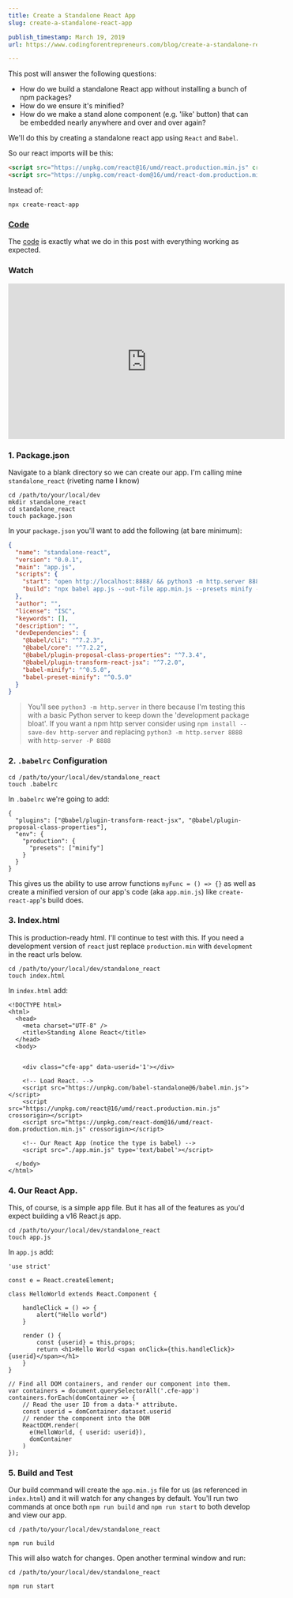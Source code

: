 ```yaml
---
title: Create a Standalone React App
slug: create-a-standalone-react-app

publish_timestamp: March 19, 2019
url: https://www.codingforentrepreneurs.com/blog/create-a-standalone-react-app/

---
```


This post will answer the following questions:
- How do we build a standalone React app without installing a bunch of npm packages?
- How do we ensure it's minified?
- How do we make a stand alone component (e.g. 'like' button) that can be embedded nearly anywhere and over and over again?


We'll do this by creating a standalone react app using `React` and `Babel`.


So our react imports will be this:

```html
<script src="https://unpkg.com/react@16/umd/react.production.min.js" crossorigin></script>
<script src="https://unpkg.com/react-dom@16/umd/react-dom.production.min.js" crossorigin></script>
```

Instead of:

```console
npx create-react-app
```
### [Code](https://github.com/codingforentrepreneurs/Create-a-Standalone-React-App)
The [code](https://github.com/codingforentrepreneurs/Create-a-Standalone-React-App) is exactly what we do in this post with everything working as expected.

### Watch
<iframe width="560" height="315" src="https://www.youtube.com/embed/jWUlvAv0LOA" frameborder="0" allow="accelerometer; autoplay; encrypted-media; gyroscope; picture-in-picture" allowfullscreen></iframe>

### 1. Package.json
Navigate to a blank directory so we can create our app. I'm calling mine `standalone_react` (riveting name I know)

```
cd /path/to/your/local/dev
mkdir standalone_react
cd standalone_react
touch package.json
```

In your `package.json` you'll want to add the following (at bare minimum):

```json
{
  "name": "standalone-react",
  "version": "0.0.1",
  "main": "app.js",
  "scripts": {
    "start": "open http://localhost:8888/ && python3 -m http.server 8888",
    "build": "npx babel app.js --out-file app.min.js --presets minify --watch"
  },
  "author": "",
  "license": "ISC",
  "keywords": [],
  "description": "",
  "devDependencies": {
    "@babel/cli": "^7.2.3",
    "@babel/core": "^7.2.2",
    "@babel/plugin-proposal-class-properties": "^7.3.4",
    "@babel/plugin-transform-react-jsx": "^7.2.0",
    "babel-minify": "^0.5.0",
    "babel-preset-minify": "^0.5.0"
  }
}
```
> You'll see `python3 -m http.server` in there because I'm testing this with a basic Python server to keep down the 'development package bloat'. If you want a npm http server consider using `npm install --save-dev http-server` and replacing `python3 -m http.server 8888` with `http-server -P 8888`


### 2. `.babelrc` Configuration

```
cd /path/to/your/local/dev/standalone_react
touch .babelrc
```

In `.babelrc` we're going to add:

```
{
  "plugins": ["@babel/plugin-transform-react-jsx", "@babel/plugin-proposal-class-properties"],
  "env": {
    "production": {
      "presets": ["minify"]
    }
  }
}
```

This gives us the ability to use arrow functions `myFunc = () => {}` as well as create a minified version of our app's code (aka `app.min.js`) like `create-react-app`'s build does.



### 3. Index.html

This is production-ready html. I'll continue to test with this. If you need a development version of `react` just replace `production.min` with `development` in the react urls below.

```
cd /path/to/your/local/dev/standalone_react
touch index.html
```

In `index.html` add:
```
<!DOCTYPE html>
<html>
  <head>
    <meta charset="UTF-8" />
    <title>Standing Alone React</title>
  </head>
  <body>


    <div class="cfe-app" data-userid='1'></div>

    <!-- Load React. -->
    <script src="https://unpkg.com/babel-standalone@6/babel.min.js"></script>
    <script src="https://unpkg.com/react@16/umd/react.production.min.js" crossorigin></script>
    <script src="https://unpkg.com/react-dom@16/umd/react-dom.production.min.js" crossorigin></script>

    <!-- Our React App (notice the type is babel) -->
    <script src="./app.min.js" type='text/babel'></script>

  </body>
</html>
```


### 4. Our React App.
This, of course, is a simple app file. But it has all of the features as you'd expect building a v16 React.js app. 

```
cd /path/to/your/local/dev/standalone_react
touch app.js
```

In `app.js` add:
```
'use strict'

const e = React.createElement;

class HelloWorld extends React.Component {

    handleClick = () => {
        alert("Hello world")
    }

    render () {
        const {userid} = this.props;
        return <h1>Hello World <span onClick={this.handleClick}>{userid}</span></h1>
    }
}

// Find all DOM containers, and render our component into them.
var containers = document.querySelectorAll('.cfe-app')
containers.forEach(domContainer => {
    // Read the user ID from a data-* attribute.
    const userid = domContainer.dataset.userid
    // render the component into the DOM
    ReactDOM.render(
      e(HelloWorld, { userid: userid}),
      domContainer
    )
});
```


### 5. Build and Test
Our build command will create the `app.min.js` file for us (as referenced in `index.html`) and it will watch for any changes by default. You'll run two commands at once both `npm run build` and `npm run start` to both develop and view our app.


```
cd /path/to/your/local/dev/standalone_react
```

```console
npm run build
```
This will also watch for changes. Open another terminal window and run:

```
cd /path/to/your/local/dev/standalone_react
```

```
npm run start
```